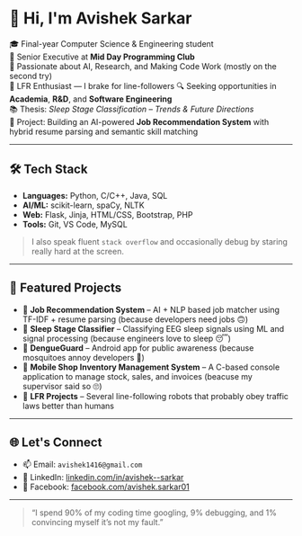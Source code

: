 # 👋 Hi, I'm Avishek Sarkar

🎓 Final-year Computer Science & Engineering student  
💼 Senior Executive at **Mid Day Programming Club**   
🧠 Passionate about AI, Research, and Making Code Work (mostly on the second try)  
🤖 LFR Enthusiast — I brake for line-followers 
🔍 Seeking opportunities in **Academia**, **R&D**, and **Software Engineering**  
📚 Thesis: *Sleep Stage Classification – Trends & Future Directions*  
💼 Project: Building an AI-powered **Job Recommendation System** with hybrid resume parsing and semantic skill matching

---

## 🛠️ Tech Stack

- **Languages:** Python, C/C++, Java, SQL 
- **AI/ML:** scikit-learn, spaCy, NLTK 
- **Web:** Flask, Jinja, HTML/CSS, Bootstrap, PHP
- **Tools:** Git, VS Code, MySQL

> I also speak fluent `stack overflow` and occasionally debug by staring really hard at the screen.

---

## 📌 Featured Projects

- 🚀 **Job Recommendation System** – AI + NLP based job matcher using TF-IDF + resume parsing (because developers need jobs 🙃)
- 🧠 **Sleep Stage Classifier** – Classifying EEG sleep signals using ML and signal processing (because engineers love to sleep 😴)
- 📱 **DengueGuard** – Android app for public awareness (because mosquitoes annoy developers 😤)  
- 🧾 **Mobile Shop Inventory Management System** – A C-based console application to manage stock, sales, and invoices (beacuse my supervisor said so 🙄)
- 🤖 **LFR Projects** – Several line-following robots that probably obey traffic laws better than humans

---

## 🌐 Let's Connect

- 📫 Email: `avishek1416@gmail.com`  
- 🔗 LinkedIn: [linkedin.com/in/avishek--sarkar](https://www.linkedin.com/in/avishek--sarkar)  
- 📘 Facebook: [facebook.com/avishek.sarkar01](https://www.facebook.com/avishek.sarkar01)

---

> “I spend 90% of my coding time googling, 9% debugging, and 1% convincing myself it’s not my fault.”
